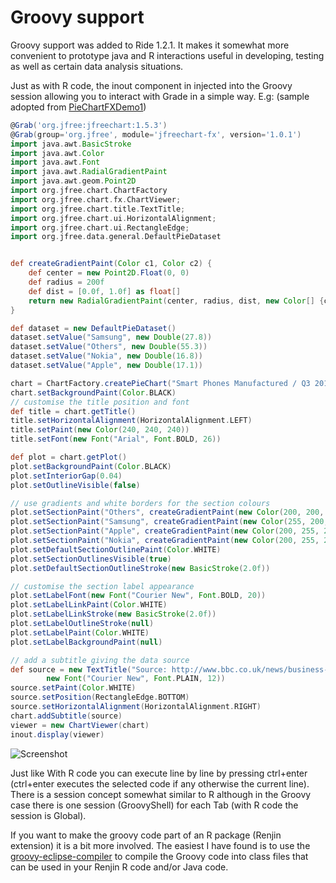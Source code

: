 # Groovy support

Groovy support was added to Ride 1.2.1. It makes it somewhat more convenient to prototype java and R interactions
useful in developing, testing as well as certain data analysis situations. 

Just as with R code, the inout component in injected into the Groovy session allowing you to interact
with Grade in a simple way. E.g:
(sample adopted from [PieChartFXDemo1](https://github.com/jfree/jfree-fxdemos/blob/master/src/main/java/org/jfree/chart/fx/demo/PieChartFXDemo1.java))
```groovy
@Grab('org.jfree:jfreechart:1.5.3')
@Grab(group='org.jfree', module='jfreechart-fx', version='1.0.1')
import java.awt.BasicStroke
import java.awt.Color
import java.awt.Font
import java.awt.RadialGradientPaint
import java.awt.geom.Point2D
import org.jfree.chart.ChartFactory
import org.jfree.chart.fx.ChartViewer;
import org.jfree.chart.title.TextTitle;
import org.jfree.chart.ui.HorizontalAlignment;
import org.jfree.chart.ui.RectangleEdge;
import org.jfree.data.general.DefaultPieDataset


def createGradientPaint(Color c1, Color c2) {
    def center = new Point2D.Float(0, 0)
    def radius = 200f
    def dist = [0.0f, 1.0f] as float[]
    return new RadialGradientPaint(center, radius, dist, new Color[] {c1, c2})
}

def dataset = new DefaultPieDataset()
dataset.setValue("Samsung", new Double(27.8))
dataset.setValue("Others", new Double(55.3))
dataset.setValue("Nokia", new Double(16.8))
dataset.setValue("Apple", new Double(17.1))

chart = ChartFactory.createPieChart("Smart Phones Manufactured / Q3 2011", dataset)
chart.setBackgroundPaint(Color.BLACK)
// customise the title position and font
def title = chart.getTitle()
title.setHorizontalAlignment(HorizontalAlignment.LEFT)
title.setPaint(new Color(240, 240, 240))
title.setFont(new Font("Arial", Font.BOLD, 26))

def plot = chart.getPlot()
plot.setBackgroundPaint(Color.BLACK)
plot.setInteriorGap(0.04)
plot.setOutlineVisible(false)

// use gradients and white borders for the section colours
plot.setSectionPaint("Others", createGradientPaint(new Color(200, 200, 255), Color.BLUE))
plot.setSectionPaint("Samsung", createGradientPaint(new Color(255, 200, 200), Color.RED))
plot.setSectionPaint("Apple", createGradientPaint(new Color(200, 255, 200), Color.GREEN))
plot.setSectionPaint("Nokia", createGradientPaint(new Color(200, 255, 200), Color.YELLOW))
plot.setDefaultSectionOutlinePaint(Color.WHITE)
plot.setSectionOutlinesVisible(true)
plot.setDefaultSectionOutlineStroke(new BasicStroke(2.0f))

// customise the section label appearance
plot.setLabelFont(new Font("Courier New", Font.BOLD, 20))
plot.setLabelLinkPaint(Color.WHITE)
plot.setLabelLinkStroke(new BasicStroke(2.0f))
plot.setLabelOutlineStroke(null)
plot.setLabelPaint(Color.WHITE)
plot.setLabelBackgroundPaint(null)

// add a subtitle giving the data source
def source = new TextTitle("Source: http://www.bbc.co.uk/news/business-15489523",
        new Font("Courier New", Font.PLAIN, 12))
source.setPaint(Color.WHITE)
source.setPosition(RectangleEdge.BOTTOM)
source.setHorizontalAlignment(HorizontalAlignment.RIGHT)
chart.addSubtitle(source)
viewer = new ChartViewer(chart)
inout.display(viewer)    
```
![Screenshot](https://raw.githubusercontent.com/perNyfelt/grade/master/docs/GroovyPieChart.png)

Just like With R code you can execute line by line by pressing ctrl+enter (ctrl+enter executes the selected code if any
otherwise the current line). There is a session concept somewhat similar to R although in the Groovy case there
is one session (GroovyShell) for each Tab (with R code the session is Global).

If you want to make the groovy code part of an R package (Renjin extension) it is a bit more involved. The easiest I have found is
to use the [groovy-eclipse-compiler](https://github.com/groovy/groovy-eclipse/wiki/Groovy-Eclipse-Maven-plugin) 
to compile the Groovy code into class files that can be used in your Renjin R code and/or Java code. 